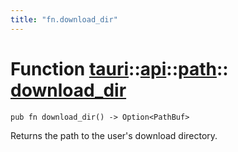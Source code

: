 ```yaml
---
title: "fn.download_dir"
---
```


# Function [tauri](/docs/api/rust/tauri/../../index.html)::​[api](/docs/api/rust/tauri/../index.html)::​[path](/docs/api/rust/tauri/index.html)::​[download_dir](/docs/api/rust/tauri/)

```
pub fn download_dir() -> Option<PathBuf>
```

Returns the path to the user's download directory.
